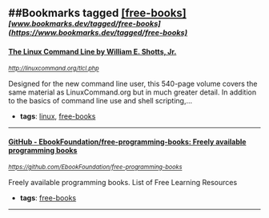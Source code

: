 ##Bookmarks tagged [[free-books]](https://www.bookmarks.dev?q=[free-books])
_<sup><sup>[www.bookmarks.dev/tagged/free-books](https://www.bookmarks.dev/tagged/free-books)</sup></sup>_
---
#### [The Linux Command Line by William E. Shotts, Jr.](http://linuxcommand.org/tlcl.php)
_<sup>http://linuxcommand.org/tlcl.php</sup>_

Designed for the new command line user, this 540-page volume covers the same material as LinuxCommand.org but in much greater detail. In addition to the basics of command line use and shell scripting,...
* **tags**: [linux](../tagged/linux.md), [free-books](../tagged/free-books.md)
---
#### [GitHub - EbookFoundation/free-programming-books: Freely available programming books](https://github.com/EbookFoundation/free-programming-books)
_<sup>https://github.com/EbookFoundation/free-programming-books</sup>_

Freely available programming books.
List of Free Learning Resources
* **tags**: [free-books](../tagged/free-books.md)
---

